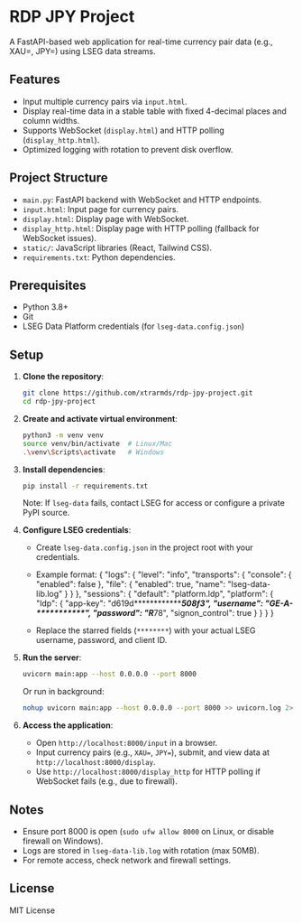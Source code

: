 # RDP JPY Project

A FastAPI-based web application for real-time currency pair data (e.g., XAU=, JPY=) using LSEG data streams.

## Features
- Input multiple currency pairs via `input.html`.
- Display real-time data in a stable table with fixed 4-decimal places and column widths.
- Supports WebSocket (`display.html`) and HTTP polling (`display_http.html`).
- Optimized logging with rotation to prevent disk overflow.

## Project Structure
- `main.py`: FastAPI backend with WebSocket and HTTP endpoints.
- `input.html`: Input page for currency pairs.
- `display.html`: Display page with WebSocket.
- `display_http.html`: Display page with HTTP polling (fallback for WebSocket issues).
- `static/`: JavaScript libraries (React, Tailwind CSS).
- `requirements.txt`: Python dependencies.

## Prerequisites
- Python 3.8+
- Git
- LSEG Data Platform credentials (for `lseg-data.config.json`)

## Setup
1. **Clone the repository**:
   ```bash
   git clone https://github.com/xtrarmds/rdp-jpy-project.git
   cd rdp-jpy-project
   ```

2. **Create and activate virtual environment**:
   ```bash
   python3 -m venv venv
   source venv/bin/activate  # Linux/Mac
   .\venv\Scripts\activate   # Windows
   ```

3. **Install dependencies**:
   ```bash
   pip install -r requirements.txt
   ```
   Note: If `lseg-data` fails, contact LSEG for access or configure a private PyPI source.

4. **Configure LSEG credentials**:
   - Create `lseg-data.config.json` in the project root with your credentials.
   - Example format:
     {
    "logs": {
        "level": "info",
        "transports": {
            "console": {
                "enabled": false
            },
            "file": {
                "enabled": true,
                "name": "lseg-data-lib.log"
            }
        }
    },
    "sessions": {
        "default": "platform.ldp",
        "platform": {
            "ldp": {
                "app-key": "d619d*******************508f3",
                "username": "GE-A-***********",
                "password": "R*******78",
                "signon_control": true
            }
        }
    }
}

   - Replace the starred fields (`********`) with your actual LSEG username, password, and client ID.

5. **Run the server**:
   ```bash
   uvicorn main:app --host 0.0.0.0 --port 8000
   ```
   Or run in background:
   ```bash
   nohup uvicorn main:app --host 0.0.0.0 --port 8000 >> uvicorn.log 2>&1 &
   ```

6. **Access the application**:
   - Open `http://localhost:8000/input` in a browser.
   - Input currency pairs (e.g., `XAU=`, `JPY=`), submit, and view data at `http://localhost:8000/display`.
   - Use `http://localhost:8000/display_http` for HTTP polling if WebSocket fails (e.g., due to firewall).

## Notes
- Ensure port 8000 is open (`sudo ufw allow 8000` on Linux, or disable firewall on Windows).
- Logs are stored in `lseg-data-lib.log` with rotation (max 50MB).
- For remote access, check network and firewall settings.

## License
MIT License
